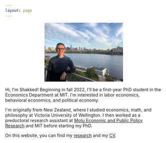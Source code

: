 ```yaml
---
layout: page
---
```


<div align="center"> 
  <img src="shakkednoy.jpeg" width="50%" /> 
</div>

Hi, I'm Shakked! Beginning in fall 2022, I'll be a first-year PhD student in the Economics Department at MIT. I'm interested in labor economics, behavioral economics, and political economy.

I'm originally from New Zealand, where I studied economics, math, and philosophy at Victoria University of Wellington. I then worked as a predoctoral research assistant at [Motu Economic and Public Policy Research](https://www.motu.nz/) and MIT before starting my PhD.

On this website, you can find my [research](http://shakkednoy.com/research/) and my [CV](http://shakkednoy.com/cv.pdf).


